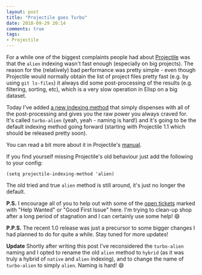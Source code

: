 ```yaml
---
layout: post
title: "Projectile goes Turbo"
date: 2018-09-29 20:14
comments: true
tags:
- Projectile
---
```


For a while one of the biggest complaints people had about
[Projectile](https://github.com/bbatsov/projectile) was that the
`alien` indexing wasn't fast enough (especially on big projects). The
reason for the (relatively) bad performance was pretty simple - even
though Projectile would normally obtain the list of project files
pretty fast (e.g. by using `git ls-files`) it always did some
post-processing of the results (e.g. filtering, sorting, etc), which
is a very slow operation in Elisp on a big dataset.

Today I've added [a new indexing
method](https://github.com/bbatsov/projectile/commit/e3007ae0324fb6679a6b3dac5c63191ce907115e)
that simply dispenses with all of the post-processing and gives you
the raw power you always craved for. It's called `turbo-alien` (yeah,
yeah - naming is hard!) and it's going to be the default indexing
method going forward (starting with Projectile 1.1 which should be released pretty soon).

You can read a bit more about it in Projectile's
[manual](https://www.projectile.mx/en/latest/configuration/#project-indexing-method).

If you find yourself missing Projectile's old behaviour just add the following to your config:

``` elisp
(setq projectile-indexing-method 'alien)
```

The old tried and true `alien` method is still around, it's just no longer the default.

**P.S.** I encourage all of you to help out with some of the [open tickets](https://github.com/bbatsov/projectile/issues)
marked with "Help Wanted" or "Good First Issue" here. I'm trying to
clean-up shop after a long period of stagnation and I can certainly
use some help! :smile:

**P.P.S.** The recent 1.0 release was just a precursor to some bigger changes I
had planned to do for quite a while. Stay tuned for more updates!

**Update** Shortly after writing this post I've reconsidered the
`turbo-alien` naming and I opted to rename the old `alien` method to
`hybrid` (as it was truly a hybrid of `native` and `alien` indexing),
and to change the name of `turbo-alien` to simply `alien`. Naming is
hard! :smile:
